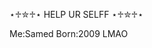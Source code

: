 ⋆♱✮♱⋆ HELP UR SELFF ⋆♱✮♱⋆

Me:Samed 
Born:2009 LMAO

<!---
yaykar/yaykar is a ✨ special ✨ repository because its `README.md` (this file) appears on your GitHub profile.
You can click the Preview link to take a look at your changes.
--->
